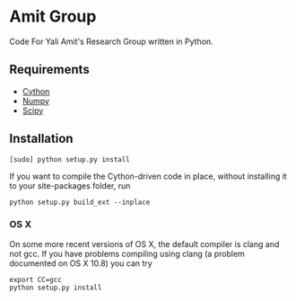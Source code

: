 Amit Group
==========

Code For Yali Amit's Research Group written in Python.

Requirements
------------

 * [Cython](https://github.com/cython/cython)
 * [Numpy](https://github.com/numpy/numpy)
 * [Scipy](https://github.com/scipy/scipy)

Installation
------------

    [sudo] python setup.py install

If you want to compile the Cython-driven code in place, without installing it to your site-packages folder, run 

    python setup.py build_ext --inplace

### OS X

On some more recent versions of OS X, the default compiler is clang and not gcc. If you have problems compiling using clang (a problem documented on OS X 10.8) you can try

    export CC=gcc
    python setup.py install 

